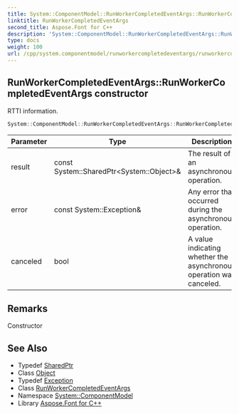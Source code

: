 ```yaml
---
title: System::ComponentModel::RunWorkerCompletedEventArgs::RunWorkerCompletedEventArgs constructor
linktitle: RunWorkerCompletedEventArgs
second_title: Aspose.Font for C++
description: 'System::ComponentModel::RunWorkerCompletedEventArgs::RunWorkerCompletedEventArgs constructor. RTTI information in C++.'
type: docs
weight: 100
url: /cpp/system.componentmodel/runworkercompletedeventargs/runworkercompletedeventargs/
---
```

## RunWorkerCompletedEventArgs::RunWorkerCompletedEventArgs constructor


RTTI information.

```cpp
System::ComponentModel::RunWorkerCompletedEventArgs::RunWorkerCompletedEventArgs(const System::SharedPtr<System::Object> &result, const System::Exception &error, bool canceled)
```


| Parameter | Type | Description |
| --- | --- | --- |
| result | const System::SharedPtr\<System::Object\>\& | The result of an asynchronous operation. |
| error | const System::Exception\& | Any error that occurred during the asynchronous operation. |
| canceled | bool | A value indicating whether the asynchronous operation was canceled. |
## Remarks


Constructor 
## See Also

* Typedef [SharedPtr](../../../system/sharedptr/)
* Class [Object](../../../system/object/)
* Typedef [Exception](../../../system/exception/)
* Class [RunWorkerCompletedEventArgs](../)
* Namespace [System::ComponentModel](../../)
* Library [Aspose.Font for C++](../../../)
